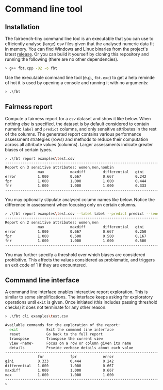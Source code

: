 # Command line tool

## Installation

The fairbench-tiny command line tool is an executable that you can
use to efficiently analyse (large) csv files given that the analysed
numeric data fit in memory. You can find Windows and Linux binaries
from the project's latest [release](https://github.com/maniospas/fairbench-tiny/releases/latest). 
Or you can build it yourself by cloning this
repository and running the following (there are no other dependencies).

```bash
> g++ fbt.cpp -O2 -o fbt
```

Use the executable command line tool (e.g., `fbt.exe`)
to get a help reminde of hot it is used by opening a console 
and running it with no arguments:

```bash
> .\fbt
```

## Fairness report

Compute a fairness report for a `csv` dataset and show it like below. 
When nothing else is specified, the dataset is by default 
considered to contain numeric `label` and `predict` 
columns, and only sensitive attributes in the rest of
the columns. The generated report contains various 
performance assessment strategies (rows) and methods
to reduce their computation across all attribute values
(columns). Larger assessments indicate greater biases
of certain types.

```bash
> .\fbt report examples\test.csv
--------------------------------------------------------------------------
Report on 3 sensitive attributes: women,men,nonbin
               max            maxdiff        differential   gini
error          1.000          0.667          0.667          0.242
fpr            1.000          1.000          1.000          0.444
fnr            1.000          1.000          1.000          0.333
--------------------------------------------------------------------------
```

You may optionally stipulate analysed column names like below.
Notice the difference in assessment when focusing only on certain columns.

```bash
> .\fbt report examples\test.csv --label label --predict predict --sensitive men,women
--------------------------------------------------------------------------
Report on 2 sensitive attributes: women,men
               max            maxdiff        differential   gini
error          1.000          0.667          0.667          0.250
fpr            1.000          0.500          0.500          0.167
fnr            1.000          1.000          1.000          0.500
--------------------------------------------------------------------------
```

You may further specify a threshold over which biases
are considered prohibitive. This affects the 
values considered as problematic, and triggers an exit 
code of 1 if they are encountered.


## Command line interface

A command line interface enables interactive report exploration.
This is similar to some simplifications. The interface keeps asking
for exploratory operations until `exit` is given. Once initiated
(this includes passing threshold checks) it does not terminate for
any other reason.

```bash
> .\fbt cli examples\test.csv

Available commands for the exploration of the report:
  exit             Exit the command line interface
  reset            Go back to the full report
  transpose        Transpose the current view
  view <name>      Focus on a row or column given its name
  details          Provide verbose details about each value
--------------------------------------------------------------------------
               fnr            fpr            error
gini           0.333          0.444          0.242
differential   1.000          1.000          0.667
maxdiff        1.000          1.000          0.667
max            1.000          1.000          1.000
--------------------------------------------------------------------------
> 
```
